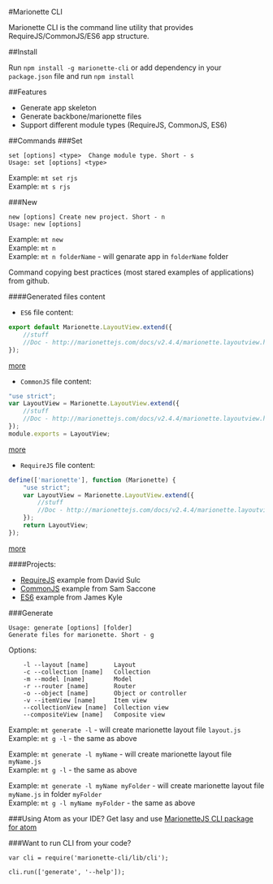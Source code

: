 #Marionette CLI

Marionette CLI is the command line utility that provides RequireJS/CommonJS/ES6 app structure.

##Install

Run `npm install -g marionette-cli` or add dependency in your `package.json` file and run `npm install`

##Features
* Generate app skeleton
* Generate backbone/marionette files
* Support different module types (RequireJS, CommonJS, ES6)

##Commands
###Set
```
set [options] <type>  Change module type. Short - s
Usage: set [options] <type>
```

Example: `mt set rjs` <br />
Example: `mt s rjs`

###New
```
new [options] Create new project. Short - n
Usage: new [options]
```

Example: `mt new` <br />
Example: `mt n` <br />
Example: `mt n folderName` - will genarate app in `folderName` folder<br />

Command copying best practices (most stared examples of applications) from github.

####Generated files content

* `ES6` file content:<br/>
```javascript
export default Marionette.LayoutView.extend({
	//stuff
	//Doc - http://marionettejs.com/docs/v2.4.4/marionette.layoutview.html
});
```
[more](examples.md#es6)<br/>

* `CommonJS` file content:<br/>
```javascript
"use strict";
var LayoutView = Marionette.LayoutView.extend({
	//stuff
	//Doc - http://marionettejs.com/docs/v2.4.4/marionette.layoutview.html
});
module.exports = LayoutView;
```
[more](examples.md#commonjs)<br/>

* `RequireJS` file content:<br/>
```javascript
define(['marionette'], function (Marionette) {
	"use strict";
	var LayoutView = Marionette.LayoutView.extend({
		//stuff
		//Doc - http://marionettejs.com/docs/v2.4.4/marionette.layoutview.html
	});
	return LayoutView;
});
```
[more](examples.md#requirejs)<br/>

####Projects:
* [RequireJS](https://github.com/davidsulc/structuring-backbone-with-requirejs-and-marionette) example from David Sulc
* [CommonJS](https://github.com/samccone/marionette-browserify) example from Sam Saccone
* [ES6](https://github.com/thejameskyle/marionette-wires) example from James Kyle

###Generate
```
Usage: generate [options] [folder]
Generate files for marionette. Short - g
```

Options:
```
    -l --layout [name]       Layout
    -c --collection [name]   Collection
    -m --model [name]        Model
    -r --router [name]       Router
    -o --object [name]       Object or controller
    -v --itemView [name]     Item view
    --collectionView [name]  Collection view
    --compositeView [name]   Composite view
```

Example: `mt generate -l` - will create marionette layout file `layout.js` <br />
Example: `mt g -l` - the same as above

Example: `mt generate -l myName` - will create marionette layout file `myName.js` <br />
Example: `mt g -l` - the same as above

Example: `mt generate -l myName myFolder` - will create marionette layout file `myName.js` in folder `myFolder` <br />
Example: `mt g -l myName myFolder` - the same as above

###Using Atom as your IDE?
Get lasy and use [MarionetteJS CLI package for atom](https://atom.io/packages/atom-marionettejs-cli)

###Want to run CLI from your code?
```
var cli = require('marionette-cli/lib/cli');

cli.run(['generate', '--help']);
```
